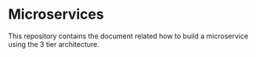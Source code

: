# Microservices
This repository contains the document related how to build a microservice using the 3 tier architecture.
